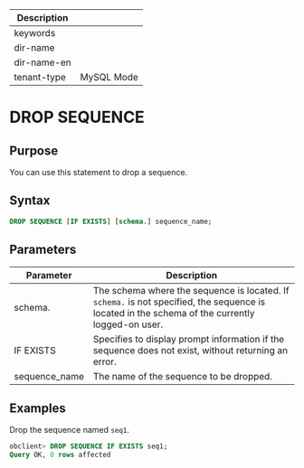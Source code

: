 | Description   |                 |
|---------------|-----------------|
| keywords      |                 |
| dir-name      |                 |
| dir-name-en   |                 |
| tenant-type   | MySQL Mode      |

# DROP SEQUENCE

## Purpose

You can use this statement to drop a sequence.

## Syntax

```sql
DROP SEQUENCE [IF EXISTS] [schema.] sequence_name;
```

## Parameters

| Parameter | Description |
|---------------|-----------------------------------------------------------|
| schema. | The schema where the sequence is located. If `schema.` is not specified, the sequence is located in the schema of the currently logged-on user.  |
| IF EXISTS | Specifies to display prompt information if the sequence does not exist, without returning an error.  |
| sequence_name | The name of the sequence to be dropped.  |

## Examples

Drop the sequence named `seq1`.

```sql
obclient> DROP SEQUENCE IF EXISTS seq1;
Query OK, 0 rows affected
```
